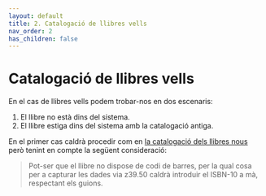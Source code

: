 ```yaml
---
layout: default
title: 2. Catalogació de llibres vells 
nav_order: 2
has_children: false 
---
```



# Catalogació de llibres vells

En el cas de llibres vells podem trobar-nos en dos escenaris:

1. El llibre no està dins del sistema.
2. El llibre estiga dins del sistema amb la catalogació antiga.

En el primer cas caldrà procedir com en [la catalogació dels llibres nous](/catalogacio-llibres-nou) però tenint en compte la següent consideració:

>Pot-ser que el llibre no dispose de codi de barres, per la qual cosa per a capturar les dades via z39.50 caldrà introduir el ISBN-10 a mà, respectant els guions.





